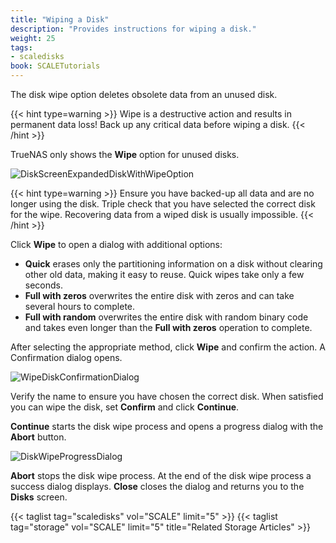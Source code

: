 ```yaml
---
title: "Wiping a Disk"
description: "Provides instructions for wiping a disk."
weight: 25
tags:
- scaledisks
book: SCALETutorials
---
```



The disk wipe option deletes obsolete data from an unused disk.

{{< hint type=warning >}}
Wipe is a destructive action and results in permanent data loss!
Back up any critical data before wiping a disk.
{{< /hint >}}

TrueNAS only shows the **Wipe** option for unused disks.

![DiskScreenExpandedDiskWithWipeOption](/images/SCALE/Storage/DiskScreenExpandedDiskWithWipeOption.png "Disk Details")

{{< hint type=warning >}}
Ensure you have backed-up all data and are no longer using the disk.
Triple check that you have selected the correct disk for the wipe.
Recovering data from a wiped disk is usually impossible.
{{< /hint >}}

Click **Wipe** to open a dialog with additional options:

* **Quick** erases only the partitioning information on a disk without clearing other old data, making it easy to reuse. Quick wipes take only a few seconds.
* **Full with zeros** overwrites the entire disk with zeros and can take several hours to complete.
* **Full with random** overwrites the entire disk with random binary code and takes even longer than the **Full with zeros** operation to complete.

After selecting the appropriate method, click **Wipe** and confirm the action. A Confirmation dialog opens.

![WipeDiskConfirmationDialog](/images/SCALE/Storage/WipeDiskConfirmationDialog.png "Wipe Disk Confirmation Dialog")

Verify the name to ensure you have chosen the correct disk. When satisfied  you can wipe the disk, set **Confirm** and click **Continue**.

**Continue** starts the disk wipe process and opens a progress dialog with the **Abort** button.

![DiskWipeProgressDialog](/images/SCALE/Storage/DiskWipeProgressDialog.png "Wipe Disk Progress Dialog")

**Abort** stops the disk wipe process. At the end of the disk wipe process a success dialog displays.
**Close** closes the dialog and returns you to the **Disks** screen.

{{< taglist tag="scaledisks" vol="SCALE" limit="5" >}}
{{< taglist tag="storage" vol="SCALE" limit="5" title="Related Storage Articles" >}}
